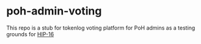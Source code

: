 # poh-admin-voting

This repo is a stub for tokenlog voting platform for PoH admins as a testing grounds for [HIP-16](https://snapshot.org/#/poh.eth/proposal/QmcExPbbXvNt8Mbv9sRVeiJR9vyeGpoDTzw2ewkBtDRSx6)
